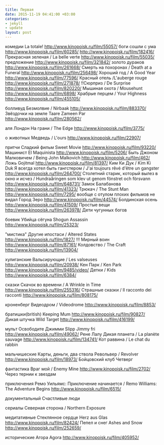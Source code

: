 ```yaml
---
title: Первая
date: 2015-11-19 04:41:00 +03:00
categories:
- jekyll
- update
layout: post
---
```


комедии
La totale! http://www.kinopoisk.ru/film/55057/
боги сошли с ума  http://www.kinopoisk.ru/film/60285/ http://www.kinopoisk.ru/film/182416/
Прекрасная зеленая / La belle verte http://www.kinopoisk.ru/film/55035/
предложение          http://www.kinopoisk.ru/film/321842/
золото дураков      http://www.kinopoisk.ru/film/261668/
Смерть на похоронах / Death at a Funeral http://www.kinopoisk.ru/film/256498/
Хороший год / A Good Year http://www.kinopoisk.ru/film/77596/
Красный отель /L'auberge rouge http://www.kinopoisk.ru/film/271878/
!!Cюрприз / De Surprise http://www.kinopoisk.ru/film/820220/
Мышиная охота / Mousehunt http://www.kinopoisk.ru/film/6898/
Храбрые перцем / Your Highness http://www.kinopoisk.ru/film/455105/


болливуд
Безмолвие / Nirbaak  http://www.kinopoisk.ru/film/883370/
Звёздочки на земле Taare Zameen Par http://www.kinopoisk.ru/film/280562/

аля Лондон
На грани / The Edge http://www.kinopoisk.ru/film/3775/

о животных
Медведь / L'ours http://www.kinopoisk.ru/film/22907/


притчи
Сладкий фильм Sweet Movie http://www.kinopoisk.ru/film/93220/
Машинист El Maquinista http://www.kinopoisk.ru/film/5206/
Быть Джоном Малковичем / Being John Malkovich http://www.kinopoisk.ru/film/462/
Ложь Gojitmal  http://www.kinopoisk.ru/film/81397/
Ким Ки Дук / Kim Ki Duk
Я всегда хотел быть гангстером / J'ai toujours rêvé d'être un gangster http://www.kinopoisk.ru/film/264700/
Столетний старик, который вылез в окно и исчез / Hundraåringen som klev ut genom fönstret och försvann http://www.kinopoisk.ru/film/648731/
Замок  Балабанова http://www.kinopoisk.ru/film/41323/
Трюкач / The Stunt Man http://www.kinopoisk.ru/film/7295/
вообще с отулом плохих фильмов не видал
Город Зеро  http://www.kinopoisk.ru/film/44574/
Болдинская осень http://www.kinopoisk.ru/film/41509/
Простые вещи http://www.kinopoisk.ru/film/263978/
Дети чугунных богов


боевик
Убийца сёгуна Shogun Assassin http://www.kinopoisk.ru/film/25323/

"мистика"
Другие ипостаси / Altered States http://www.kinopoisk.ru/film/1827/
!!! Мирный воин    http://www.kinopoisk.ru/film/87161/
Колдовство / The Craft http://www.kinopoisk.ru/film/13904/

хулиганские
Вальсирующие / Les valseuses http://www.kinopoisk.ru/film/20938/
Кен Парк / Ken Park http://www.kinopoisk.ru/film/9485/video/
Детки / Kids  http://www.kinopoisk.ru/film/6384/

сказки
Скачок во времени / A Wrinkle in Time http://www.kinopoisk.ru/film/255316/
Страшные сказки / Il racconto dei racconti http://www.kinopoisk.ru/film/808175/

кроненберг
Видеодром / Videodrome http://www.kinopoisk.ru/film/8853/

братишки(british)
Keeping Mum  http://www.kinopoisk.ru/film/90827/
Дикая штучка Wild Target http://www.kinopoisk.ru/film/416199/

мульт 
Освободите Джимми Slipp Jimmy fri http://www.kinopoisk.ru/film/49062/
Рене Лалу
Дикая планета / La planète sauvage http://www.kinopoisk.ru/film/134741/
Кот раввина / Le chat du rabbin


мальчишеские
Карты, деньги, два ствола
Револьвер / Revolver http://www.kinopoisk.ru/film/18973/
Бойцовский клуб
Четверг

фантастика
Враг мой / Enemy Mine http://www.kinopoisk.ru/film/2702/
Через тернии к звездам

приключения
Ремо Уильямс: Приключение начинается / Remo Williams: The Adventure Begins http://www.kinopoisk.ru/film/6515/

документальный 
Счастливые люди

сериалы
Северная сторона / Northern Exposure

медитативные
Стеклянное сердце Herz aus Glas http://www.kinopoisk.ru/film/82424/
Пепел и снег Ashes and Snow http://www.kinopoisk.ru/film/252659/

исторические
Агора Agora http://www.kinopoisk.ru/film/405952/

